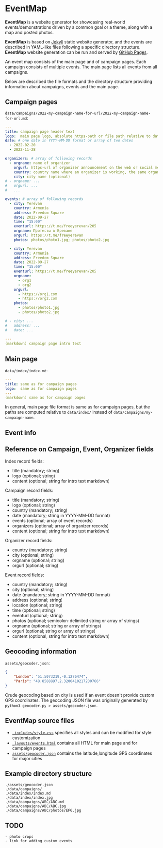 # EventMap
**EventMap** is a website generator for showcasing real-world events/demonstrations driven by a common goal or a theme, along with a map and posted photos.

**EventMap** is based on [Jekyll](https://jekyllrb.com/) static website generator, and the events are described in YAML-like files following a specific directory structure. **EventMap** website generation can be run and served by [GitHub Pages](https://pages.github.com/).

An event map consists of the main page and of campaign pages. Each campaign consists of multiple events. The main page lists all events from all campaigns.

 Below are described the file formats and the directory structure providing information about campaigns, events and the main page.

## Campaign pages
`data/campaigns/2022-my-campaign-name-for-url/2022-my-campaign-name-for-url.md`:
```yaml
---
title: campaign page header text
logo:  main page logo, absolute https-path or file path relative to data/index/ e.g. index.jpg would refer to data/index/index.jpg 
date: # one date in YYYY-MM-DD format or array of two dates
  - 2022-02-20
  - 2022-11-28

organizers: # array of following records
  - orgname: name of organizer
    orgurl: https-url of organizer announcement on the web or social media
    country: country name where an organizer is working, the same organizer may be included multiple times for different countries
    city: city name (optional)
# - orgname: ...
#   orgurl: ...
#   ...

events: # array of following records
  - city: Yerevan
    country: Armenia
    address: Freedom Square
    date: 2022-09-27
    time: "15:00"
    eventurl: https://t.me/freeyerevan/205
    orgname: Протесты в Ереване
    orgurl: https://t.me/freeyerevan
    photos: photos/photo1.jpg; photos/photo2.jpg

  - city: Yerevan
    country: Armenia
    address: Freedom Square
    date: 2022-09-27
    time: "15:00"
    eventurl: https://t.me/freeyerevan/205
    orgname:
      - org1
      - org2
    orgurl: 
      - https://org1.com
      - https://org2.com
    photos:
      - photos/photo1.jpg
      - photos/photo2.jpg

# - city: ...
#   address: ...
#   date: ...
  
---
(markdown) campaign page intro text
```

## Main page
`data/index/index.md`:
```yaml
---
title: same as for campaign pages
logo:  same as for campaign pages 
---
(markdown) same as for campaign pages
```

In general, main page file format is same as for campaign pages, but the paths are computed relative to `data/index/` instead of `data/campaigns/my-campaign-name`.


## Event info

## Reference on Campaign, Event, Organizer fields
Index record fields:
- title (mandatory; string)
- logo (optional; string)
- content (optional; string for intro text markdown)

Campaign record fields:
- title (mandatory; string)
- logo (optional; string)
- country (mandatory; string)
- date (mandatory; string in YYYY-MM-DD format)
- events (optional; array of event records)
- organizers (optional; array of organizer records)
- content (optional; string for intro text markdown)

Organizer record fields:
- country (mandatory; string)
- city (optional; string)
- orgname (optional; string)
- orgurl (optional; string)

Event record fields:
- country (mandatory; string)
- city (optional; string)
- date (mandatory; string in YYYY-MM-DD format)
- address (optional; string)
- location (optional; string)
- time (optional; string)
- eventurl (optional; string)
- photos (optional; semicolon-delimited string or array of strings)
- orgname (optional; string or array of strings)
- orgurl (optional; string or array of strings)
- content (optional; string for intro text markdown)

## Geocoding information
`assets/geocoder.json`:
```json
{
    "London": "51.5073219,-0.1276474",
    "Paris": "48.8588897,2.3200410217200766"
}
```

Crude geocoding based on city is used if an event doesn't provide custom GPS coordinates. The geocoding JSON file was originally generated by `python3 geocoder.py > assets/geocoder.json`.

## **EventMap** source files
- [`_includes/style.css`](_includes/style.css) specifies all styles and can be modified for style customization
- [`_layouts/events.html`](_layouts/events.html) contains all HTML for main page and for campaign pages
- [`assets/geocoder.json`](assets/geocoder.json) contains the latitude,longitude GPS coordinates for major cities

## Example directory structure
```
./assets/geocoder.json
./data/campaigns/
./data/index/index.md
./data/index/index.jpg
./data/campaigns/ABC/ABC.md
./data/campaigns/ABC/ABC.jpg
./data/campaigns/ABC/photos/EFG.jpg
```

## TODO
```
- photo crops
- link for adding custom events
```
